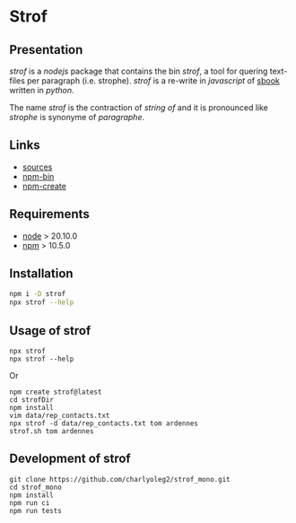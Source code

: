Strof
=====


Presentation
------------

*strof* is a *nodejs* package that contains the bin *strof*, a tool for quering text-files per paragraph (i.e. strophe).
*strof* is a re-write in *javascript* of [sbook](https://github.com/charlyoleg/sbook) written in *python*.

The name *strof* is the contraction of *string of* and it is pronounced like *strophe* is synonyme of *paragraphe*.


Links
-----

- [sources](https://github.com/charlyoleg2/strof_mono)
- [npm-bin](https://www.npmjs.com/package/strof)
- [npm-create](https://www.npmjs.com/package/create-strof)


Requirements
------------

- [node](https://nodejs.org) > 20.10.0
- [npm](https://docs.npmjs.com/cli) > 10.5.0


Installation
------------

```bash
npm i -D strof
npx strof --help
```


Usage of strof
--------------

```shell
npx strof
npx strof --help
```

Or

```shell
npm create strof@latest
cd strofDir
npm install
vim data/rep_contacts.txt
npx strof -d data/rep_contacts.txt tom ardennes
strof.sh tom ardennes
```


Development of strof
--------------------

```shell
git clone https://github.com/charlyoleg2/strof_mono.git
cd strof_mono
npm install
npm run ci
npm run tests
```

